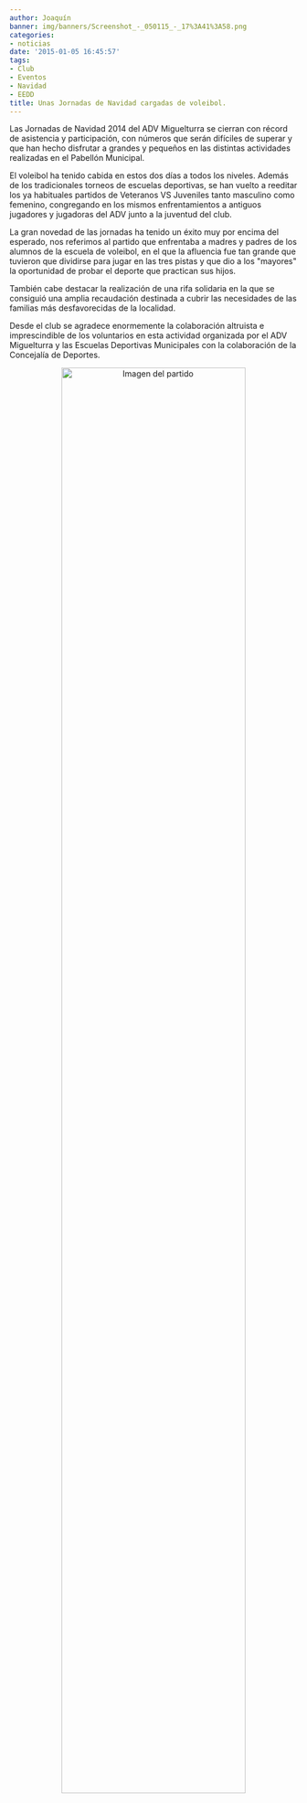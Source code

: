 ```yaml
---
author: Joaquín
banner: img/banners/Screenshot_-_050115_-_17%3A41%3A58.png
categories:
- noticias
date: '2015-01-05 16:45:57'
tags:
- Club
- Eventos
- Navidad
- EEDD
title: Unas Jornadas de Navidad cargadas de voleibol.
---
```


Las Jornadas de Navidad 2014 del ADV Miguelturra se cierran con récord de asistencia y participación, con números que serán difíciles de superar y que han hecho disfrutar a grandes y pequeños en las distintas actividades realizadas en el Pabellón Municipal.

El voleibol ha tenido cabida en estos dos días a todos los niveles. Además de los tradicionales torneos de escuelas deportivas, se han vuelto a reeditar los ya habituales partidos de Veteranos VS Juveniles tanto masculino como femenino, congregando en los mismos enfrentamientos a antiguos jugadores y jugadoras del ADV junto a la juventud del club.

La gran novedad de las jornadas ha tenido un éxito muy por encima del esperado, nos referimos al partido que enfrentaba a madres y padres de los alumnos de la escuela de voleibol, en el que la afluencia fue tan grande que tuvieron que dividirse para jugar en las tres pistas y que dio a los "mayores" la oportunidad de probar el deporte que practican sus hijos.

También cabe destacar la realización de una rifa solidaria en la que se consiguió una amplia recaudación destinada a cubrir las necesidades de las familias más desfavorecidas de la localidad.

Desde el club se agradece enormemente la colaboración altruista e imprescindible de los voluntarios en esta actividad organizada por el ADV Miguelturra y las Escuelas Deportivas Municipales con la colaboración de la Concejalía de Deportes.

<center>
<a target="_new" href="http://www.advmiguelturra.org/img/banners/Screenshot%20-%20050115%20-%2017%3A41%3A58.png"> 
<img alt="Imagen del partido" width="80%" align="center" src="http://www.advmiguelturra.org/img/banners/Screenshot%20-%20050115%20-%2017%3A41%3A58.png"/> </a> </center>

